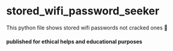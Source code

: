 # stored_wifi_password_seeker
This python file shows stored wifi passwords not cracked ones 🙂
#### published for ethical helps and educational purposes

